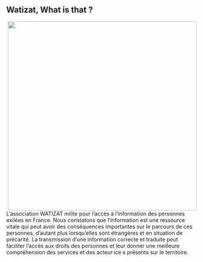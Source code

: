 ## Watizat, What is that ?

<img align="right" width="500" src="https://watizat.org/wp-content/uploads/2022/04/logoSVG.svg?format=jpg&name=large">

L’association WATIZAT milite pour l’accès à l’information des personnes exilées en France. Nous constatons que l’information est une ressource vitale qui peut avoir des conséquences importantes sur le parcours de ces personnes, d’autant plus lorsqu’elles sont étrangères et en situation de précarité. La transmission d’une information correcte et traduite peut faciliter l’accès aux droits des personnes et leur donner une meilleure compréhension des services et des acteur·ice·s présents sur le territoire.

